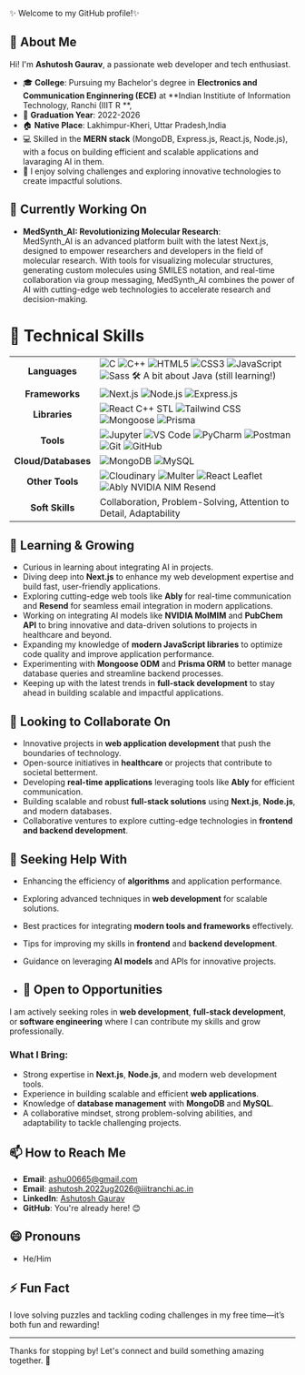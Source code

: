 
✨ Welcome to my GitHub profile!✨  

## 👋 About Me  
Hi! I'm **Ashutosh Gaurav**, a passionate web developer and tech enthusiast.  

- 🎓 **College**: Pursuing my Bachelor's degree in **Electronics and Communication Enginnering (ECE)** at **Indian Institiute of Information Technology, Ranchi  (IIIT R **,  
- 🌟 **Graduation Year**: 2022-2026 
- 🏠 **Native Place**: Lakhimpur-Kheri, Uttar Pradesh,India
- 💻 Skilled in the **MERN stack** (MongoDB, Express.js, React.js, Node.js), with a focus on building efficient and scalable applications and lavaraging AI in them.  
- 🚀 I enjoy solving challenges and exploring innovative technologies to create impactful solutions.  


## 🔭 Currently Working On
- **MedSynth_AI: Revolutionizing Molecular Research**:  
  MedSynth_AI is an advanced platform built with the latest Next.js, designed to empower researchers and developers in the field of molecular research. With tools for visualizing molecular structures, generating custom molecules using SMILES notation, and real-time collaboration via group messaging, MedSynth_AI combines the power of AI with cutting-edge web technologies to accelerate research and decision-making.

# 🚀 Technical Skills

<div align="center">
  <table>
    <tr>
      <td align="center"><strong>Languages</strong></td>
      <td>
        <img src="https://img.shields.io/badge/-C-00599C?logo=c&logoColor=white" alt="C">
        <img src="https://img.shields.io/badge/-C++-00599C?logo=cplusplus&logoColor=white" alt="C++">
        <img src="https://img.shields.io/badge/-HTML5-E34F26?logo=html5&logoColor=white" alt="HTML5">
        <img src="https://img.shields.io/badge/-CSS3-1572B6?logo=css3&logoColor=white" alt="CSS3">
        <img src="https://img.shields.io/badge/-JavaScript-F7DF1E?logo=javascript&logoColor=black" alt="JavaScript">
        <img src="https://img.shields.io/badge/-Sass-CC6699?logo=sass&logoColor=white" alt="Sass">
        🛠️ A bit about Java (still learning!)
      </td>
    </tr>
    <tr>
      <td align="center"><strong>Frameworks</strong></td>
      <td>
        <img src="https://img.shields.io/badge/-Next.js-000000?logo=next.js&logoColor=white" alt="Next.js">
        <img src="https://img.shields.io/badge/-Node.js-339933?logo=node.js&logoColor=white" alt="Node.js">
        <img src="https://img.shields.io/badge/-Express.js-000000?logo=express&logoColor=white" alt="Express.js">
      </td>
    </tr>
    <tr>
      <td align="center"><strong>Libraries</strong></td>
      <td>
        <img src="https://img.shields.io/badge/-React-61DAFB?logo=react&logoColor=black" alt="React">
        <span>C++ STL</span>
        <img src="https://img.shields.io/badge/-Tailwind%20CSS-06B6D4?logo=tailwindcss&logoColor=white" alt="Tailwind CSS">
        <img src="https://img.shields.io/badge/-Mongoose-880000?logo=mongodb&logoColor=white" alt="Mongoose">
        <img src="https://img.shields.io/badge/-Prisma-2D3748?logo=prisma&logoColor=white" alt="Prisma">
      </td>
    </tr>
    <tr>
      <td align="center"><strong>Tools</strong></td>
      <td>
        <img src="https://img.shields.io/badge/-Jupyter-F37626?logo=jupyter&logoColor=white" alt="Jupyter">
        <img src="https://img.shields.io/badge/-VS%20Code-007ACC?logo=visualstudiocode&logoColor=white" alt="VS Code">
        <img src="https://img.shields.io/badge/-PyCharm-000000?logo=pycharm&logoColor=white" alt="PyCharm">
        <img src="https://img.shields.io/badge/-Postman-FF6C37?logo=postman&logoColor=white" alt="Postman">
        <img src="https://img.shields.io/badge/-Git-F05032?logo=git&logoColor=white" alt="Git">
        <img src="https://img.shields.io/badge/-GitHub-181717?logo=github&logoColor=white" alt="GitHub">
      </td>
    </tr>
    <tr>
      <td align="center"><strong>Cloud/Databases</strong></td>
      <td>
        <img src="https://img.shields.io/badge/-MongoDB-47A248?logo=mongodb&logoColor=white" alt="MongoDB">
        <img src="https://img.shields.io/badge/-MySQL-4479A1?logo=mysql&logoColor=white" alt="MySQL">
      </td>
    </tr>
    <tr>
      <td align="center"><strong>Other Tools</strong></td>
      <td>
        <img src="https://img.shields.io/badge/-Cloudinary-3448C5?logo=cloudinary&logoColor=white" alt="Cloudinary">
        <img src="https://img.shields.io/badge/-Multer-4A4A55?logo=upload&logoColor=white" alt="Multer">
        <img src="https://img.shields.io/badge/-React%20Leaflet-199900?logo=leaflet&logoColor=white" alt="React Leaflet">
        <img src="https://img.shields.io/badge/-Ably-E83E8C?logo=ably&logoColor=white" alt="Ably">
        <span>NVIDIA NIM</span>
        <span>Resend</span>
      </td>
    </tr>
    <tr>
      <td align="center"><strong>Soft Skills</strong></td>
      <td>
        <span>Collaboration</span>, 
        <span>Problem-Solving</span>, 
        <span>Attention to Detail</span>, 
        <span>Adaptability</span>
      </td>
    </tr>
  </table>
</div>



## 🌱 Learning & Growing
- Curious in learning about integrating AI in projects.
- Diving deep into **Next.js** to enhance my web development expertise and build fast, user-friendly applications.  
- Exploring cutting-edge web tools like **Ably** for real-time communication and **Resend** for seamless email integration in modern applications.  
- Working on integrating AI models like **NVIDIA MolMIM** and **PubChem API** to bring innovative and data-driven solutions to projects in healthcare and beyond.  
- Expanding my knowledge of **modern JavaScript libraries** to optimize code quality and improve application performance.  
- Experimenting with **Mongoose ODM** and **Prisma ORM** to better manage database queries and streamline backend processes.  
- Keeping up with the latest trends in **full-stack development** to stay ahead in building scalable and impactful applications.  

## 👯 Looking to Collaborate On
- Innovative projects in **web application development** that push the boundaries of technology.  
- Open-source initiatives in **healthcare** or projects that contribute to societal betterment.  
- Developing **real-time applications** leveraging tools like **Ably** for efficient communication.  
- Building scalable and robust **full-stack solutions** using **Next.js**, **Node.js**, and modern databases.  
- Collaborative ventures to explore cutting-edge technologies in **frontend and backend development**.  


## 🤔 Seeking Help With
- Enhancing the efficiency of **algorithms** and application performance.  
- Exploring advanced techniques in **web development** for scalable solutions.  
- Best practices for integrating **modern tools and frameworks** effectively.  
- Tips for improving my skills in **frontend** and **backend development**.  
- Guidance on leveraging **AI models** and APIs for innovative projects.  


- ## 💼 Open to Opportunities  
I am actively seeking roles in **web development**, **full-stack development**, or **software engineering** where I can contribute my skills and grow professionally.
### What I Bring:
- Strong expertise in **Next.js**, **Node.js**, and modern web development tools.  
- Experience in building scalable and efficient **web applications**.  
- Knowledge of **database management** with **MongoDB** and **MySQL**.  
- A collaborative mindset, strong problem-solving abilities, and adaptability to tackle challenging projects.  


## 📫 How to Reach Me
- **Email**: ashu00665@gmail.com
- **Email**: ashutosh.2022ug2026@iiitranchi.ac.in
- **LinkedIn**: [Ashutosh Gaurav](https://www.linkedin.com/in/ashutosh-gaurav-2abba7215/)  
- **GitHub**: You're already here! 😊  


## 😄 Pronouns
- He/Him  

## ⚡ Fun Fact
I love solving puzzles and tackling coding challenges in my free time—it’s both fun and rewarding!

---
Thanks for stopping by! Let's connect and build something amazing together. 🚀

